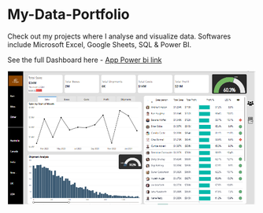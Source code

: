 # My-Data-Portfolio
Check out my projects where I analyse and visualize data. 
Softwares include Microsoft Excel, Google Sheets, SQL & Power BI.

See the full Dashboard here - 
[App Power bi link](https://app.powerbi.com/view?r=eyJrIjoiMTNiNDUwMjgtY2Y3NS00MDk5LWIyZDEtMTg2Nzg0MWQzNDQ5IiwidCI6ImZlZTNiOTE2LTAxYzEtNDk4Ny1hNjQ2LWUxOTM0MzJiOWVhYSIsImMiOjl9)

![Portfolio Dashboard](https://github.com/Noobmaster1111/My-Data-Portfolio/blob/710f18983d4830b28b2571fd82f0e5ae47d7d517/Sales%20Analytics%20Dashboard_Screenshot.PNG)


